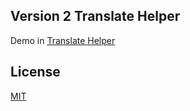 ## Version 2 Translate Helper

Demo in [Translate Helper](https://www.mbfakouri.ir/translate-helper/)

## License

[MIT](https://choosealicense.com/licenses/mit/)
